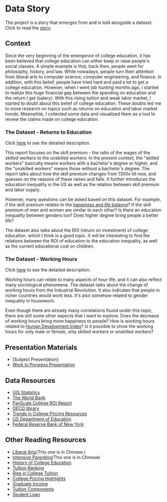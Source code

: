# Data Story

The project is a story that emerges from and is told alongside a dataset.
Click to read the [story](https://data-story-project.jerrywaaaaaaaa.now.sh/).

## Context

Since the very beginning of the emergence of college education, it has been believed that college education can either keep or raise people's social classes. A simple example is that, back then, people went for philosophy, history, and law. While nowadays, people turn their attention from liberal arts to computer science, computer engineering, and finance. In addition, with this belief, people have tried hard and paid a lot to get a college education. However, when I went job hunting months ago, I started to realize this huge financial gap between the spending on education and the return I get (salary). With this rising tuition and weak labor market, I started to doubt about this belief of college education. These doubts led me to more research on topics such as returns on education and labor market trends. Meanwhile, I collected some data and visualized them as a tool to review the claims made on college education. 

### The Dataset - Returns to Education
Click [here](https://ourworldindata.org/returns-to-education) to see the detailed description.

This report focuses on the skill premium - the ratio of the wages of the skilled workers to the unskilled workers. In the present context, the "skilled workers" basically means workers with a bachelor's degree or higher, and the "unskilled workers" means those without a bachelor's degree.
The report talks about how the skill premium changes from 1300s till now, and guesses on the reasons of these raises and falls. It further introduces the education inequality in the US as well as the relation between skill premium and labor supply.

However, many questions can be asked based on this dataset. For example, if the skill premium relates to the [happiness and life balance](https://ourworldindata.org/happiness-and-life-satisfaction)? If the skill premium of men and women are similar to each other? Is there an education inequality between genders too? Does higher degree bring people a better life?

The dataset also talks about the ROI (return on investment) of college education, which I think is a good topic. It will be interesting to find the relations between the ROI of education to the education inequality, as well as the current educational cost on children.

### The Dataset - Working Hours
Click [here](https://ourworldindata.org/working-hours) to see the detailed description.

Working hours can relate to many aspects of hour life, and it can also reflect many sociological phenomena. The dataset talks about the change of working hours from the Industrial Revolution. It also indicates that people in richer countries would work less. It's also somehow related to gender inequality in housework.

Even though there are already many correlations found under this topic, there are still some other aspects that I want to explore. Does the decrease of working hours bring more happiness to people? How is working hours related to [Human Development Index](https://ourworldindata.org/human-development-index)? Is it possible to show the working hours for only male or female, only skilled workers or unskilled workers?


## Presentation Materials
- [Subject Presentation]
- [Work In Progress Presentation](https://docs.google.com/presentation/d/1BBHRAaUVypzMHAJgxWnPxGbdQ2ACZH3EDMq94SzJ36c/edit?usp=sharing)

## Data Resources
- [UIS Statistics](http://data.uis.unesco.org/)
- [The World Bank](http://datatopics.worldbank.org/education/indicators)
- [PayScale College ROI Report](https://www.payscale.com/college-roi)
- [OECD library](https://www.oecd-ilibrary.org/education/education-at-a-glance_19991487)
- [Trends in College Pricing Resources](https://research.collegeboard.org/trends/college-pricing/resource-library)
- [US Department of Education](https://collegescorecard.ed.gov/data/)
- [Federal Reserve Bank of New York](https://www.newyorkfed.org/research/college-labor-market/college-labor-market_unemployment.html)

## Other Reading Resources
- [Liberal Arts](https://www.qdaily.com/articles/61757.html)(This one is in Chinese.)
- [Intensive Parenting](https://www.qdaily.com/articles/59812.html)(This one is in Chinese)
- [History of College Education](https://college-education.procon.org/history-of-college-education/)
- [Tuition Ranking](https://college-education.procon.org/highest-and-lowest-tuitions-of-ranked-us-colleges-universities/)
- [Rise in College Tuition](https://www.americanactionforum.org/research/summary-accounting-rise-college-tuition/)
- [College Pricing Highlights](https://research.collegeboard.org/trends/college-pricing/highlights)
- [Graduate Income](https://www.wsj.com/articles/ny-fed-report-finds-rising-incomes-falling-unemployment-for-young-college-graduates-1454079989)
- [Tuition Components](https://bigfuture.collegeboard.org/pay-for-college/college-costs/quick-guide-college-costs)
- [Student Loan](https://www.investopedia.com/student-loan-debt-2019-statistics-and-outlook-4772007)
